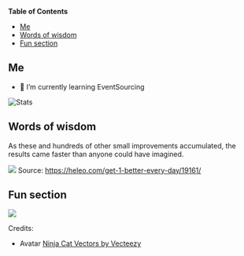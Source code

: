 <!-- START doctoc generated TOC please keep comment here to allow auto update -->
<!-- DON'T EDIT THIS SECTION, INSTEAD RE-RUN doctoc TO UPDATE -->
**Table of Contents**

- [Me](#me)
- [Words of wisdom](#words-of-wisdom)
- [Fun section](#fun-section)

<!-- END doctoc generated TOC please keep comment here to allow auto update -->

## Me


- 🌱 I’m currently learning EventSourcing

![Stats](https://github-readme-stats.vercel.app/api?username=pixellos)

## Words of wisdom

As these and hundreds of other small improvements accumulated, the results came faster than anyone could have imagined.

![](https://cdn.heleo.com/wp-content/uploads/06205750/Screen-Shot-2018-09-28-at-2.54.53-PM-940x1024.png)
Source: https://heleo.com/get-1-better-every-day/19161/


## Fun section

![](https://random-memer.herokuapp.com/)


Credits: 
- Avatar <a href="https://www.vecteezy.com/free-vector/ninja-cat">Ninja Cat Vectors by Vecteezy</a>

